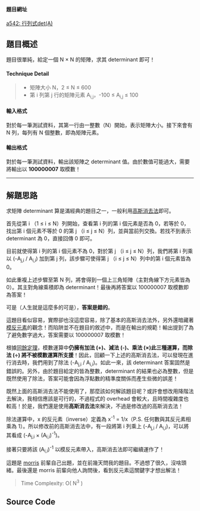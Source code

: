 <!--
[date]: 2012-10-03
[title]:		[ZJ] a542 - 行列式 det(A)
[name]:	zj-a542-det-a
[tag]:		ZeroJudge, number theory | 數論
-->

#### 題目網址

[a542: 行列式det(A)][1]

題目概述
--------

題目很單純，給定一個 N × N 的矩陣，求其 determinant 即可！


#### Technique Detail

> - 矩陣大小 N，2 ≤ N ≤ 600
> - 第 i 列第 j 行的矩陣元素 A<sub>i,j</sub>，-100 ≤ A<sub>i,j</sub> ≤ 100

#### 輸入格式

對於每一筆測試資料，其第一行由一整數（N）開始，表示矩陣大小。接下來會有 N 列，每列有 N 個整數，即為矩陣元素。

#### 輸出格式

對於每一筆測試資料，輸出該矩陣之 determinant 值。由於數值可能過大，需要將輸出以 **100000007** 取模數！

---

解題思路
--------

求矩陣 determinant 算是滿經典的題目之一，一般利用[高斯消去法][2]即可。

首先從第 i （1 ≤ i ≤ N）列開始，查看第 i 列的第 i 個元素是否為 0，若等於 0，找出第 i 個元素不等於 0 的第 j （i ≤ j ≤ N）列，並與當前列交換。若找不到表示 determinant 為 0，直接回傳 0 即可。

目前就使得第 i 列的第 i 個元素不為 0，對於第 j （i ≤ j ≤ N）列，我們將第 i 列乘以 (-A<sub>j,i</sub> / A<sub>i,i</sub>) 加到第 j 列，該步驟可使得第 j （i ≤ j ≤ N）列中的第 i 個元素皆為 0。

如此重複上述步驟至第 N 列，將會得到一個上三角矩陣（主對角線下方元素皆為 0）。其主對角線乘積即為 determinant！最後再將答案以 100000007 取模數即為答案！

可是（人生就是這麼多的可是），**答案是錯的**。

這題目看似容易，實際卻也沒這麼容易，除了基本的高斯消去法外，另外還暗藏著[模反元素][3]的觀念！而陷阱並不在題目的敘述中，而是在輸出的規範！輸出提到了為了避免數字過大，答案需要以 100000007 取模數！

根據[同餘定理][4]，模數運算中**仍擁有加法 (+)、減法 (-)、乘法 (×)**此三種運算，而**除法 (÷) 將不被模數運算所支援**！因此，回顧一下上述的高斯消去法，可以發現在進行消去時，我們用到了除法 (-A<sub>j,i</sub> / A<sub>i,i</sub>)。如此一來，該 determinant 答案固然是錯誤的。另外，由於題目給定的皆為整數，determinant 的結果也必為整數，但是既然使用了除法，答案可能會因為浮點數的精準度關係而產生些微的誤差！

既然上面的高斯消去法不能使用了，那麼該如何解該題目呢？或許會想改用降階法去解決，我相信應該是可行的，不過程式的 overhead 會較大，且時間複雜度也較高！於是，我們還是使用**高斯消去法**來解決，不過是修改過的高斯消去法！

除法運算中，x 的反元素（inverse）定義為 x<sup>-1</sup> = 1/x（P.S. 任何數與其反元素相乘為 1）。所以修改前的高斯消去法中，有一段將第 i 列乘上 (-A<sub>j,i</sub> / A<sub>i,i</sub>)，可以將其看成 (-A<sub>j,i</sub> × (A<sub>i,i</sub>)<sup>-1</sup>)。

接著只要將該 (A<sub>i,i</sub>)<sup>-1</sup> 以模反元素帶入，高斯消去法即可繼續運作了！

這題是 [morris][5] 前輩自己出題，並在前幾天問我的題目。不過想了很久，沒啥頭緒。最後還是 morris 前輩向他人詢問後，看到反元素這關鍵字才想出解法！

> Time Complexity: O( N<sup>3</sup> )

Source Code
-----------

<script src="https://gist.github.com/3822760.js?file=a542-detA.cpp"></script>

[1]: http://zerojudge.tw/ShowProblem?problemid=a542
[2]: http://zh.wikipedia.org/zh-tw/%E9%AB%98%E6%96%AF%E6%B6%88%E5%8E%BB%E6%B3%95
[3]: http://zh.wikipedia.org/wiki/%E6%A8%A1%E5%8F%8D%E5%85%83%E7%B4%A0
[4]: http://zh.wikipedia.org/wiki/%E5%90%8C%E9%A4%98
[5]: http://mypaper.pchome.com.tw/zerojudge/about